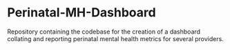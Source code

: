 # Perinatal-MH-Dashboard
Repository containing the codebase for the creation of a dashboard collating and reporting perinatal mental health metrics for several providers.
